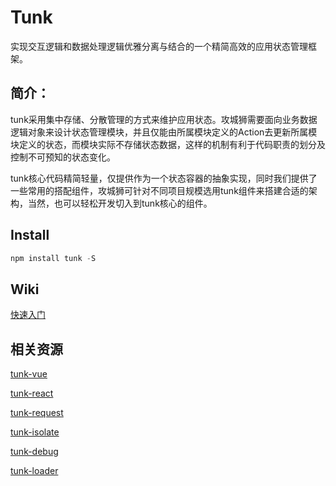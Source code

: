 # Tunk

实现交互逻辑和数据处理逻辑优雅分离与结合的一个精简高效的应用状态管理框架。

## 简介：

tunk采用集中存储、分散管理的方式来维护应用状态。攻城狮需要面向业务数据逻辑对象来设计状态管理模块，并且仅能由所属模块定义的Action去更新所属模块定义的状态，而模块实际不存储状态数据，这样的机制有利于代码职责的划分及控制不可预知的状态变化。

tunk核心代码精简轻量，仅提供作为一个状态容器的抽象实现，同时我们提供了一些常用的搭配组件，攻城狮可针对不同项目规模选用tunk组件来搭建合适的架构，当然，也可以轻松开发切入到tunk核心的组件。

## Install

````javascript
npm install tunk -S
````

## Wiki

[快速入门](https://github.com/tunkjs/tunk/wiki/Tunk%E5%BF%AB%E9%80%9F%E5%85%A5%E9%97%A8)

## 相关资源

[tunk-vue](https://github.com/tunkjs/tunk-vue)  

[tunk-react](https://github.com/tunkjs/tunk-react) 

[tunk-request](https://github.com/tunkjs/tunk-request)

[tunk-isolate](https://github.com/tunkjs/tunk-isolate)

[tunk-debug](https://github.com/tunkjs/tunk-debug)

[tunk-loader](https://github.com/tunkjs/tunk-loader)
